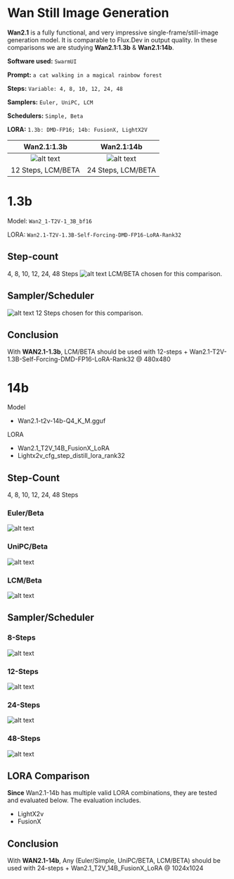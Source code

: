 # Wan Still Image Generation
**Wan2.1** is a fully functional, and very impressive single-frame/still-image generation model. It is comparable to Flux.Dev in output quality. In these comparisons we are studying **Wan2.1:1.3b** & **Wan2.1:14b**. 

**Software used:** `SwarmUI`

**Prompt:** `a cat walking in a magical rainbow forest`

**Steps:** `Variable: 4, 8, 10, 12, 24, 48`

**Samplers:** `Euler, UniPC, LCM`

**Schedulers:** `Simple, Beta`

**LORA:** `1.3b: DMD-FP16; 14b: FusionX, LightX2V`

| Wan2.1:1.3b | Wan2.1:14b |
|:-:|:-:|
|![alt text](Wan1_3bStill.webp)|![alt text](Wan14bStill.webp)|
| 12 Steps, LCM/BETA | 24 Steps, LCM/BETA |

# 1.3b
Model: `Wan2_1-T2V-1_3B_bf16`

LORA: `Wan2.1-T2V-1.3B-Self-Forcing-DMD-FP16-LoRA-Rank32`
## Step-count
4, 8, 10, 12, 24, 48 Steps
![alt text](1_3b-stepcount.jpg)
LCM/BETA chosen for this comparison.

## Sampler/Scheduler
![alt text](1_3b-sampler.jpg)
12 Steps chosen for this comparison.

## Conclusion
With **WAN2.1-1.3b**, LCM/BETA should be used with 12-steps + Wan2.1-T2V-1.3B-Self-Forcing-DMD-FP16-LoRA-Rank32 @ 480x480

# 14b
Model
- Wan2.1-t2v-14b-Q4_K_M.gguf

LORA
- Wan2.1_T2V_14B_FusionX_LoRA
- Lightx2v_cfg_step_distill_lora_rank32
## Step-Count
4, 8, 10, 12, 24, 48 Steps
### Euler/Beta
![alt text](14b-stepcount-fusionx.jpg)
### UniPC/Beta
![alt text](14b-stepcount-fusionx-unipc-beta.jpg)
### LCM/Beta
![alt text](14b-stepcount-fusionx-lcm-beta.jpg)
## Sampler/Scheduler
### 8-Steps
![alt text](14b-sampler-8steps.jpg)
### 12-Steps
![alt text](14b-sampler-12steps.jpg)
### 24-Steps
![alt text](14b-sampler-24steps.jpg)
### 48-Steps
![alt text](14b-sampler-48steps.jpg)
## LORA Comparison
**Since** Wan2.1-14b has multiple valid LORA combinations, they are tested and evaluated below. The evaluation includes.
- LightX2v
- FusionX
## Conclusion
With **WAN2.1-14b**, Any (Euler/Simple, UniPC/BETA, LCM/BETA) should be used with 24-steps + Wan2.1_T2V_14B_FusionX_LoRA @ 1024x1024